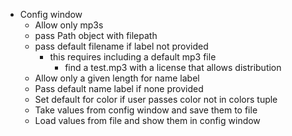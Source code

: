 - Config window
	- Allow only mp3s
	- pass Path object with filepath
	- pass default filename if label not provided
		- this requires including a default mp3 file
			- find a test.mp3 with a license that allows distribution
	- Allow only a given length for name label
	- Pass default name label if none provided
	- Set default for color if user passes color not in colors tuple
	- Take values from config window and save them to file
	- Load values from file and show them in config window

